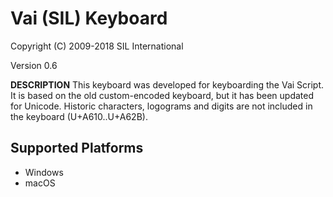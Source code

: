 Vai (SIL) Keyboard
=====================

Copyright (C) 2009-2018 SIL International

Version 0.6

__DESCRIPTION__
This keyboard was developed for keyboarding the Vai Script. It is based on the old custom-encoded keyboard, but it has been updated for Unicode. Historic characters, logograms and digits are not included in the keyboard (U+A610..U+A62B).


Supported Platforms
-------------------
 * Windows
 * macOS
